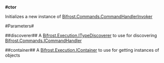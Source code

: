 **#ctor**

Initializes a new instance of [Bifrost.Commands.CommandHandlerInvoker](Bifrost.Commands.CommandHandlerInvoker)

#Parameters#


##discoverer##
A [Bifrost.Execution.ITypeDiscoverer](Bifrost.Execution.ITypeDiscoverer) to use for discovering [Bifrost.Commands.ICommandHandler](Bifrost.Commands.ICommandHandler)

##container##
A [Bifrost.Execution.IContainer](Bifrost.Execution.IContainer) to use for getting instances of objects
